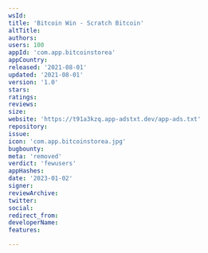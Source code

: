 ```yaml
---
wsId: 
title: 'Bitcoin Win - Scratch Bitcoin'
altTitle: 
authors: 
users: 100
appId: 'com.app.bitcoinstorea'
appCountry: 
released: '2021-08-01'
updated: '2021-08-01'
version: '1.0'
stars: 
ratings: 
reviews: 
size: 
website: 'https://t91a3kzq.app-adstxt.dev/app-ads.txt'
repository: 
issue: 
icon: 'com.app.bitcoinstorea.jpg'
bugbounty: 
meta: 'removed'
verdict: 'fewusers'
appHashes: 
date: '2023-01-02'
signer: 
reviewArchive: 
twitter: 
social: 
redirect_from: 
developerName: 
features: 

---
```


